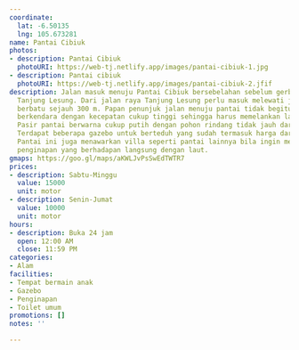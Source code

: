 ```yaml
---
coordinate:
  lat: -6.50135
  lng: 105.673281
name: Pantai Cibiuk
photos:
- description: Pantai Cibiuk
  photoURI: https://web-tj.netlify.app/images/pantai-cibiuk-1.jpg
- description: Pantai cibiuk
  photoURI: https://web-tj.netlify.app/images/pantai-cibiuk-2.jfif
description: Jalan masuk menuju Pantai Cibiuk bersebelahan sebelum gerbang masuk kawasan
  Tanjung Lesung. Dari jalan raya Tanjung Lesung perlu masuk melewati jalan tanah
  berbatu sejauh 300 m. Papan penunjuk jalan menuju pantai tidak begitu terlihat jika
  berkendara dengan kecepatan cukup tinggi sehingga harus memelankan laju kendaraan.
  Pasir pantai berwarna cukup putih dengan pohon rindang tidak jauh dari bibir pantai.
  Terdapat beberapa gazebo untuk berteduh yang sudah termasuk harga dari parkir masuk.
  Pantai ini juga menawarkan villa seperti pantai lainnya bila ingin menikmati suasana
  penginapan yang berhadapan langsung dengan laut.
gmaps: https://goo.gl/maps/aKWLJvPsSwEdTWTR7
prices:
- description: Sabtu-Minggu
  value: 15000
  unit: motor
- description: Senin-Jumat
  value: 10000
  unit: motor
hours:
- description: Buka 24 jam
  open: 12:00 AM
  close: 11:59 PM
categories:
- Alam
facilities:
- Tempat bermain anak
- Gazebo
- Penginapan
- Toilet umum
promotions: []
notes: ''

---
```

